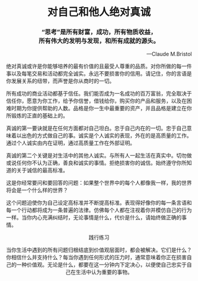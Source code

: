 <h1 align="center">对自己和他人绝对真诚</h1>

<h3 align="center">“思考”是所有财富，成功，所有物质收益，<br>所有伟大的发明与发现，和所有成就的源头。</h3>

<p align="right">—Claude M.Bristol</p>

​	绝对真诚或许是你能够培养的最有价值的且最受人尊重的品质。对你所做的每一件事以及每笔交易和活动都完全诚实。永远不要损害你的信用。请记住，你的言语是你发展关系的纽带，而声誉是你从商时的一切。

​	所有成功的商业活动都基于信任。我们能否成为一名成功的百万富翁，完全取决于信任你，愿意为你工作，给予你信誉，借钱给你，购买你的产品和服务，以及在困难时期为你提供帮助的人数。品格是你一生中最重要的资产，并且品格是建立在你所锻炼的正直的基础上的。

​	真诚的第一要诀就是在任何方面都对自己坦白。忠于自己内在的一切。忠于自己意味着以出色的方式做自己的事。诚实是个人诚实的表现，外在的是高质量的工作。通过个人诚实由内在证明，通过高质量工作在外部证明。

​	真诚的第二个关键是对生活中的其他人诚实。与所有人一起生活在真实中。切勿做或说任何你不认为正确，善良和诚实的事情。拒绝损害你的诚信。始终遵守你所知道的关于诚信的最高标准。

​	这是你经常要问和要回答的问题：如果整个世界中的每个人都像我一样，我的世界将会是一个什么样的世界？

​	这个问题迫使你为自己设定高标准并不断提高标准。表现得好像你的每一条言语和每一个行动都将成为一条普遍的法律。仿佛每个人都在注视着你并模仿自己的行为一样。当你内心充满纠结时，无论事情是什么，代价是什么，请始终做正确的事情。

<p align="center">践行练习</p>

<p align="center">当你生活中遇到的所有问题归根结底到价值观层面时，都会被解决。它们是什么？你相信什么并支持什么？每当你遇到任何形式的压力时，通常意味着你正在损害自己的一种价值观。无论是什么，都要在这一分钟内下定决心，以便使自己忠实于自己在生活中认为重要的事物。</p>

